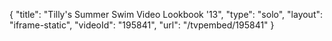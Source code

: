 {
    "title": "Tilly's Summer Swim Video Lookbook '13",
    "type": "solo",
    "layout": "iframe-static",
    "videoId": "195841",
    "url": "\/tvpembed\/195841"
}